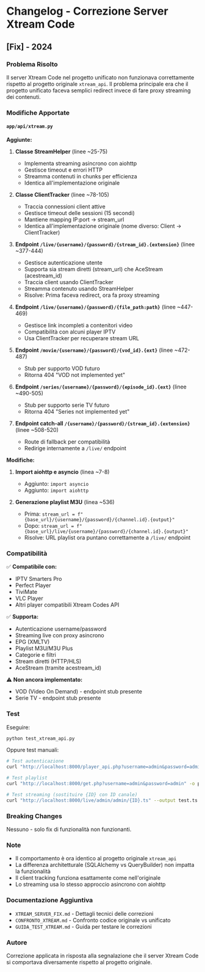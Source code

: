 # Changelog - Correzione Server Xtream Code

## [Fix] - 2024

### Problema Risolto
Il server Xtream Code nel progetto unificato non funzionava correttamente rispetto al progetto originale `xtream_api`. Il problema principale era che il progetto unificato faceva semplici redirect invece di fare proxy streaming dei contenuti.

### Modifiche Apportate

#### `app/api/xtream.py`

**Aggiunte:**

1. **Classe StreamHelper** (linee ~25-75)
   - Implementa streaming asincrono con aiohttp
   - Gestisce timeout e errori HTTP
   - Streamma contenuti in chunks per efficienza
   - Identica all'implementazione originale

2. **Classe ClientTracker** (linee ~78-105)
   - Traccia connessioni client attive
   - Gestisce timeout delle sessioni (15 secondi)
   - Mantiene mapping IP:port -> stream_url
   - Identica all'implementazione originale (nome diverso: Client -> ClientTracker)

3. **Endpoint `/live/{username}/{password}/{stream_id}.{extension}`** (linee ~377-444)
   - Gestisce autenticazione utente
   - Supporta sia stream diretti (stream_url) che AceStream (acestream_id)
   - Traccia client usando ClientTracker
   - Streamma contenuto usando StreamHelper
   - Risolve: Prima faceva redirect, ora fa proxy streaming

4. **Endpoint `/live/{username}/{password}/{file_path:path}`** (linee ~447-469)
   - Gestisce link incompleti a contenitori video
   - Compatibilità con alcuni player IPTV
   - Usa ClientTracker per recuperare stream URL

5. **Endpoint `/movie/{username}/{password}/{vod_id}.{ext}`** (linee ~472-487)
   - Stub per supporto VOD futuro
   - Ritorna 404 "VOD not implemented yet"

6. **Endpoint `/series/{username}/{password}/{episode_id}.{ext}`** (linee ~490-505)
   - Stub per supporto serie TV futuro
   - Ritorna 404 "Series not implemented yet"

7. **Endpoint catch-all `/{username}/{password}/{stream_id}.{extension}`** (linee ~508-520)
   - Route di fallback per compatibilità
   - Redirige internamente a `/live/` endpoint

**Modifiche:**

1. **Import aiohttp e asyncio** (linea ~7-8)
   - Aggiunto: `import asyncio`
   - Aggiunto: `import aiohttp`

2. **Generazione playlist M3U** (linea ~536)
   - Prima: `stream_url = f"{base_url}/{username}/{password}/{channel.id}.{output}"`
   - Dopo: `stream_url = f"{base_url}/live/{username}/{password}/{channel.id}.{output}"`
   - Risolve: URL playlist ora puntano correttamente a `/live/` endpoint

### Compatibilità

✅ **Compatibile con:**
- IPTV Smarters Pro
- Perfect Player
- TiviMate
- VLC Player
- Altri player compatibili Xtream Codes API

✅ **Supporta:**
- Autenticazione username/password
- Streaming live con proxy asincrono
- EPG (XMLTV)
- Playlist M3U/M3U Plus
- Categorie e filtri
- Stream diretti (HTTP/HLS)
- AceStream (tramite acestream_id)

⚠️ **Non ancora implementato:**
- VOD (Video On Demand) - endpoint stub presente
- Serie TV - endpoint stub presente

### Test

Eseguire:
```bash
python test_xtream_api.py
```

Oppure test manuali:
```bash
# Test autenticazione
curl "http://localhost:8000/player_api.php?username=admin&password=admin"

# Test playlist
curl "http://localhost:8000/get.php?username=admin&password=admin" -o playlist.m3u

# Test streaming (sostituire {ID} con ID canale)
curl "http://localhost:8000/live/admin/admin/{ID}.ts" --output test.ts
```

### Breaking Changes

Nessuno - solo fix di funzionalità non funzionanti.

### Note

- Il comportamento è ora identico al progetto originale `xtream_api`
- La differenza architetturale (SQLAlchemy vs QueryBuilder) non impatta la funzionalità
- Il client tracking funziona esattamente come nell'originale
- Lo streaming usa lo stesso approccio asincrono con aiohttp

### Documentazione Aggiuntiva

- `XTREAM_SERVER_FIX.md` - Dettagli tecnici delle correzioni
- `CONFRONTO_XTREAM.md` - Confronto codice originale vs unificato
- `GUIDA_TEST_XTREAM.md` - Guida per testare le correzioni

### Autore

Correzione applicata in risposta alla segnalazione che il server Xtream Code si comportava diversamente rispetto al progetto originale.

